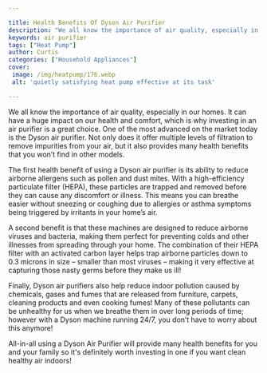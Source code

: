 ```yaml
---

title: Health Benefits Of Dyson Air Purifier
description: "We all know the importance of air quality, especially in our homes. It can have a huge impact on our health and comfort, which is ...continue on"
keywords: air purifier
tags: ["Heat Pump"]
author: Curtis
categories: ["Household Appliances"]
cover: 
 image: /img/heatpump/176.webp
 alt: 'quietly satisfying heat pump effective at its task'

---
```


We all know the importance of air quality, especially in our homes. It can have a huge impact on our health and comfort, which is why investing in an air purifier is a great choice. One of the most advanced on the market today is the Dyson air purifier. Not only does it offer multiple levels of filtration to remove impurities from your air, but it also provides many health benefits that you won’t find in other models.

The first health benefit of using a Dyson air purifier is its ability to reduce airborne allergens such as pollen and dust mites. With a high-efficiency particulate filter (HEPA), these particles are trapped and removed before they can cause any discomfort or illness. This means you can breathe easier without sneezing or coughing due to allergies or asthma symptoms being triggered by irritants in your home’s air. 

A second benefit is that these machines are designed to reduce airborne viruses and bacteria, making them perfect for preventing colds and other illnesses from spreading through your home. The combination of their HEPA filter with an activated carbon layer helps trap airborne particles down to 0.3 microns in size – smaller than most viruses – making it very effective at capturing those nasty germs before they make us ill! 

Finally, Dyson air purifiers also help reduce indoor pollution caused by chemicals, gases and fumes that are released from furniture, carpets, cleaning products and even cooking fumes! Many of these pollutants can be unhealthy for us when we breathe them in over long periods of time; however with a Dyson machine running 24/7, you don’t have to worry about this anymore! 

 All-in-all using a Dyson Air Purifier will provide many health benefits for you and your family so it's definitely worth investing in one if you want clean healthy air indoors!
